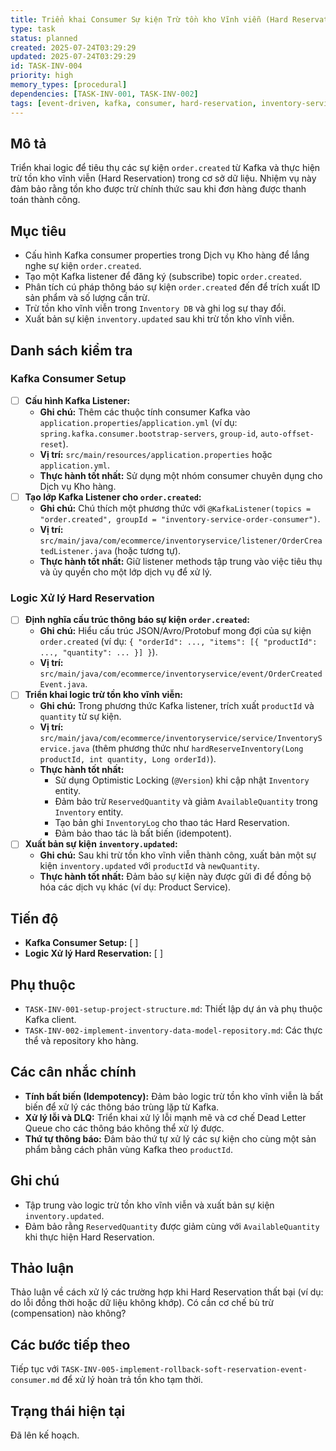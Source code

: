 ```yaml
---
title: Triển khai Consumer Sự kiện Trừ tồn kho Vĩnh viễn (Hard Reservation)
type: task
status: planned
created: 2025-07-24T03:29:29
updated: 2025-07-24T03:29:29
id: TASK-INV-004
priority: high
memory_types: [procedural]
dependencies: [TASK-INV-001, TASK-INV-002]
tags: [event-driven, kafka, consumer, hard-reservation, inventory-service]
---
```


## Mô tả

Triển khai logic để tiêu thụ các sự kiện `order.created` từ Kafka và thực hiện trừ tồn kho vĩnh viễn (Hard Reservation) trong cơ sở dữ liệu. Nhiệm vụ này đảm bảo rằng tồn kho được trừ chính thức sau khi đơn hàng được thanh toán thành công.

## Mục tiêu

*   Cấu hình Kafka consumer properties trong Dịch vụ Kho hàng để lắng nghe sự kiện `order.created`.
*   Tạo một Kafka listener để đăng ký (subscribe) topic `order.created`.
*   Phân tích cú pháp thông báo sự kiện `order.created` đến để trích xuất ID sản phẩm và số lượng cần trừ.
*   Trừ tồn kho vĩnh viễn trong `Inventory DB` và ghi log sự thay đổi.
*   Xuất bản sự kiện `inventory.updated` sau khi trừ tồn kho vĩnh viễn.

## Danh sách kiểm tra

### Kafka Consumer Setup
- [ ] **Cấu hình Kafka Listener:**
    - **Ghi chú:** Thêm các thuộc tính consumer Kafka vào `application.properties`/`application.yml` (ví dụ: `spring.kafka.consumer.bootstrap-servers`, `group-id`, `auto-offset-reset`).
    - **Vị trí:** `src/main/resources/application.properties` hoặc `application.yml`.
    - **Thực hành tốt nhất:** Sử dụng một nhóm consumer chuyên dụng cho Dịch vụ Kho hàng.
- [ ] **Tạo lớp Kafka Listener cho `order.created`:**
    - **Ghi chú:** Chú thích một phương thức với `@KafkaListener(topics = "order.created", groupId = "inventory-service-order-consumer")`.
    - **Vị trí:** `src/main/java/com/ecommerce/inventoryservice/listener/OrderCreatedListener.java` (hoặc tương tự).
    - **Thực hành tốt nhất:** Giữ listener methods tập trung vào việc tiêu thụ và ủy quyền cho một lớp dịch vụ để xử lý.

### Logic Xử lý Hard Reservation
- [ ] **Định nghĩa cấu trúc thông báo sự kiện `order.created`:**
    - **Ghi chú:** Hiểu cấu trúc JSON/Avro/Protobuf mong đợi của sự kiện `order.created` (ví dụ: `{ "orderId": ..., "items": [{ "productId": ..., "quantity": ... }] }`).
    - **Vị trí:** `src/main/java/com/ecommerce/inventoryservice/event/OrderCreatedEvent.java`.
- [ ] **Triển khai logic trừ tồn kho vĩnh viễn:**
    - **Ghi chú:** Trong phương thức Kafka listener, trích xuất `productId` và `quantity` từ sự kiện.
    - **Vị trí:** `src/main/java/com/ecommerce/inventoryservice/service/InventoryService.java` (thêm phương thức như `hardReserveInventory(Long productId, int quantity, Long orderId)`).
    - **Thực hành tốt nhất:**
        *   Sử dụng Optimistic Locking (`@Version`) khi cập nhật `Inventory` entity.
        *   Đảm bảo trừ `ReservedQuantity` và giảm `AvailableQuantity` trong `Inventory` entity.
        *   Tạo bản ghi `InventoryLog` cho thao tác Hard Reservation.
        *   Đảm bảo thao tác là bất biến (idempotent).
- [ ] **Xuất bản sự kiện `inventory.updated`:**
    - **Ghi chú:** Sau khi trừ tồn kho vĩnh viễn thành công, xuất bản một sự kiện `inventory.updated` với `productId` và `newQuantity`.
    - **Thực hành tốt nhất:** Đảm bảo sự kiện này được gửi đi để đồng bộ hóa các dịch vụ khác (ví dụ: Product Service).

## Tiến độ

*   **Kafka Consumer Setup:** [ ]
*   **Logic Xử lý Hard Reservation:** [ ]

## Phụ thuộc

*   `TASK-INV-001-setup-project-structure.md`: Thiết lập dự án và phụ thuộc Kafka client.
*   `TASK-INV-002-implement-inventory-data-model-repository.md`: Các thực thể và repository kho hàng.

## Các cân nhắc chính

*   **Tính bất biến (Idempotency):** Đảm bảo logic trừ tồn kho vĩnh viễn là bất biến để xử lý các thông báo trùng lặp từ Kafka.
*   **Xử lý lỗi và DLQ:** Triển khai xử lý lỗi mạnh mẽ và cơ chế Dead Letter Queue cho các thông báo không thể xử lý được.
*   **Thứ tự thông báo:** Đảm bảo thứ tự xử lý các sự kiện cho cùng một sản phẩm bằng cách phân vùng Kafka theo `productId`.

## Ghi chú

*   Tập trung vào logic trừ tồn kho vĩnh viễn và xuất bản sự kiện `inventory.updated`.
*   Đảm bảo rằng `ReservedQuantity` được giảm cùng với `AvailableQuantity` khi thực hiện Hard Reservation.

## Thảo luận

Thảo luận về cách xử lý các trường hợp khi Hard Reservation thất bại (ví dụ: do lỗi đồng thời hoặc dữ liệu không khớp). Có cần cơ chế bù trừ (compensation) nào không?

## Các bước tiếp theo

Tiếp tục với `TASK-INV-005-implement-rollback-soft-reservation-event-consumer.md` để xử lý hoàn trả tồn kho tạm thời.

## Trạng thái hiện tại

Đã lên kế hoạch.